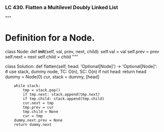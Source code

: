 ### LC 430. Flatten a Multilevel Doubly Linked List
"""
# Definition for a Node.
class Node:
    def __init__(self, val, prev, next, child):
        self.val = val
        self.prev = prev
        self.next = next
        self.child = child
"""

class Solution:
    def flatten(self, head: 'Optional[Node]') -> 'Optional[Node]':
        # use stack, dummy node, TC: O(n), SC: O(n)
        if not head: return head
        dummy = Node(0)
        cur, stack = dummy, [head]

        while stack:
            tmp = stack.pop()
            if tmp.next: stack.append(tmp.next)
            if tmp.child: stack.append(tmp.child)
            cur.next = tmp
            tmp.prev = cur
            tmp.child = None
            cur = tmp
        dummy.next.prev = None
        return dummy.next